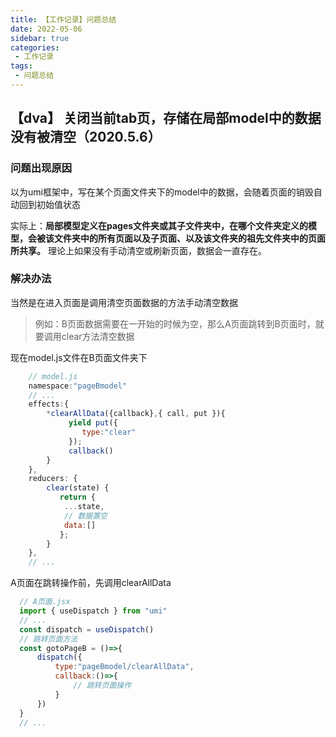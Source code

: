 ```yaml
---
title: 【工作记录】问题总结
date: 2022-05-06
sidebar: true
categories:
 - 工作记录
tags:
 - 问题总结
---
```


## 【dva】 关闭当前tab页，存储在局部model中的数据没有被清空（2020.5.6）

### 问题出现原因

以为umi框架中，写在某个页面文件夹下的model中的数据，会随着页面的销毁自动回到初始值状态

实际上：**局部模型定义在pages文件夹或其子文件夹中，在哪个文件夹定义的模型，会被该文件夹中的所有页面以及子页面、以及该文件夹的祖先文件夹中的页面所共享。** 理论上如果没有手动清空或刷新页面，数据会一直存在。

### 解决办法

当然是在进入页面是调用清空页面数据的方法手动清空数据

>例如：B页面数据需要在一开始的时候为空，那么A页面跳转到B页面时，就要调用clear方法清空数据

现在model.js文件在B页面文件夹下

```js
    // model.js
    namespace:"pageBmodel"
    // ...
    effects:{
        *clearAllData({callback},{ call, put }){
             yield put({
                type:"clear"
             });
             callback()
        }
    },
    reducers: {
        clear(state) { 
           return { 
            ...state, 
            // 数据置空
            data:[]
           };
        }
    },
    // ...
```

A页面在跳转操作前，先调用clearAllData

```js
  // A页面.jsx
  import { useDispatch } from "umi"
  // ...
  const dispatch = useDispatch()
  // 跳转页面方法
  const gotoPageB = ()=>{
      dispatch({
          type:"pageBmodel/clearAllData",
          callback:()=>{
              // 跳转页面操作
          }
      })
  }
  // ...
```